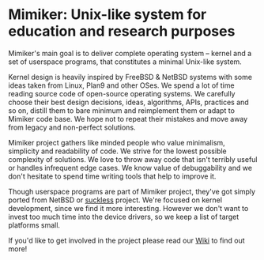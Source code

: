 # Mimiker: Unix-like system for education and research purposes

Mimiker's main goal is to deliver complete operating system – kernel and a
set of userspace programs, that constitutes a minimal Unix-like system.

Kernel design is heavily inspired by FreeBSD & NetBSD systems with some ideas
taken from Linux, Plan9 and other OSes. We spend a lot of time reading source
code of open-source operating systems. We carefully choose their best design
decisions, ideas, algorithms, APIs, practices and so on, distill them to bare
minimum and reimplement them or adapt to Mimiker code base. We hope not to
repeat their mistakes and move away from legacy and non-perfect solutions.

Mimiker project gathers like minded people who value minimalism, simplicity and
readability of code. We strive for the lowest possible complexity of solutions.
We love to throw away code that isn't terribly useful or handles infrequent edge
cases. We know value of debuggability and we don't hesitate to spend time
writing tools that help to improve it.

Though userspace programs are part of Mimiker project, they've got simply ported
from NetBSD or [suckless](https://suckless.org/) project. We're focused on
kernel development, since we find it more interesting. However we don't want to
invest too much time into the device drivers, so we keep a list of target
platforms small.

If you'd like to get involved in the project please read our
[Wiki](https://github.com/cahirwpz/mimiker/wiki) to find out more!
